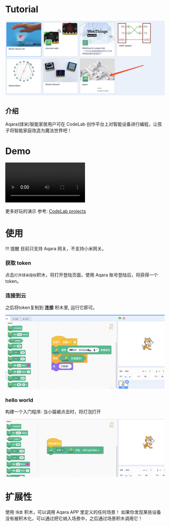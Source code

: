 # Tutorial

![](/img/6f6fc565cbcff4105784b448c628c307.png)

## 介绍

Aqara(绿米)智能家居用户可在 CodeLab 创作平台上对智能设备进行编程，让孩子将智能家庭改造为魔法世界吧！

# Demo

<video width=50% src="/video/wand.mp4" controls="controls"></video>

更多好玩的演示 参考: [CodeLab projects](https://www.codelab.club/projects/)

# 使用
!!! 提醒
    目前只支持 Aqara 网关，不支持小米网关。

### 获取 token

点击`打开绿米授权`积木，将打开登陆页面，使用 Aqara 账号登陆后，将获得一个token。

### 连接到云
之后将token复制到 **连接** 积木里, 运行它即可。

![](/img/d9aefea95691b05581de0c8382168af4.png)

### hello world
构建一个入门程序: 当小猫被点击时，将灯泡打开

![](/img/ca0019da61b7c540b340665bed5c0c5e.png)

# 扩展性
使用 `场景` 积木，可以调用 Aqara APP 里定义的任何场景！ 如果你发现某些设备没有被积木化，可以通过把它纳入场景中，之后通过场景积木调用它！
